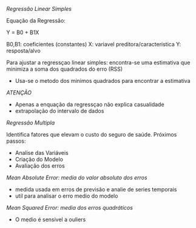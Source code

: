 *Regressão Linear Simples*

Equação da Regressão: 

Y = B0 + B1X

B0,B1: coeficientes (constantes)
X: variavel preditora/caracteristica
Y: resposta/alvo

Para ajustar a regressçao linear simples: encontra-se uma estimativa que minimiza a soma dos quadrados do erro (RSS)
- Usa-se o metodo dos minimos quadrados para encontrar a estimativa

_ATENÇÃO_

- Apenas a enquação da regressçao não explica casualidade
- extrapolação do intervalo de dados

*Regressão Multipla*

Identifica fatores que elevam o custo do seguro de saúde. Próximos passos:

- Analise das Variáveis
- Criação do Modelo
- Avaliação dos erros

_Mean Absolute Error: media do valor absoluto dos erros_

- medida usada em erros de previsão e analie de series temporais
- util para analisar o erro medio do modelo

_Mean Squared Error: media dos erros quadráticos_

- O medio é sensivel a ouliers